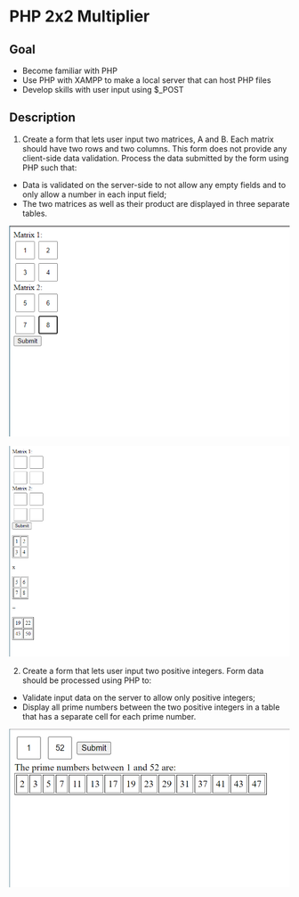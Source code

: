 # PHP 2x2 Multiplier <br>
## Goal <br>
 - Become familiar with PHP
 - Use PHP with XAMPP to make a local server that can host PHP files
 - Develop skills with user input using $_POST
## Description <br>
1. Create a form that lets user input two matrices, A and B. Each matrix should have two rows and two columns. This form does not provide any client-side data validation. Process the data submitted by the form using PHP such that:
 - Data is validated on the server-side to not allow any empty fields and to only allow a number in each input field;<br>
 - The two matrices as well as their product are displayed in three separate tables.<br>

![Inserting Values](insert.png)

![Result Matrix](result.png)

2. Create a form that lets user input two positive integers. Form data should be processed using PHP to:<br>
 - Validate input data on the server to allow only positive integers; <br>
 - Display all prime numbers between the two positive integers in a table that has a separate cell for each prime number.<br>

![Prime Numbers](prime.png)